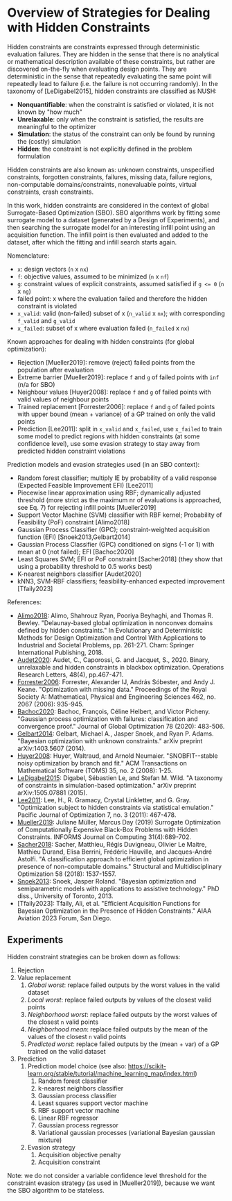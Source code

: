 # Overview of Strategies for Dealing with Hidden Constraints

Hidden constraints are constraints expressed through deterministic evaluation failures. They are hidden in the sense
that there is no analytical or mathematical description available of these constraints, but rather are discovered
on-the-fly when evaluating design points. They are deterministic in the sense that repeatedly evaluating the same point
will repeatedly lead to failure (i.e. the failure is not occurring randomly).
In the taxonomy of [LeDigabel2015], hidden constraints are classified as NUSH:
- **Nonquantifiable**: when the constraint is satisfied or violated, it is not known by "how much"
- **Unrelaxable**: only when the constraint is satisfied, the results are meaningful to the optimizer
- **Simulation**: the status of the constraint can only be found by running the (costly) simulation
- **Hidden**: the constraint is not explicitly defined in the problem formulation

Hidden constraints are also known as: unknown constraints, unspecified constraints, forgotten constraints, failures,
missing data, failure regions, non-computable domains/constraints, nonevaluable points, virtual constraints,
crash constraints.

In this work, hidden constraints are considered in the context of global Surrogate-Based Optimization (SBO).
SBO algorithms work by fitting some surrogate model to a dataset (generated by a Design of Experiments), and then
searching the surrogate model for an interesting infill point using an acquisition function. The infill point is then
evaluated and added to the dataset, after which the fitting and infill search starts again.

Nomenclature:
- `x`: design vectors (`n` x `nx`)
- `f`: objective values, assumed to be minimized (`n` x `nf`)
- `g`: constraint values of explicit constraints, assumed satisfied if `g <= 0` (`n` x `ng`)
- failed point: x where the evaluation failed and therefore the hidden constraint is violated
- `x_valid`: valid (non-failed) subset of x (`n_valid` x `nx`); with corresponding `f_valid` and `g_valid`
- `x_failed`: subset of x where evaluation failed (`n_failed` x `nx`)

Known approaches for dealing with hidden constraints (for global optimization):
- Rejection [Mueller2019]: remove (reject) failed points from the population after evaluation
- Extreme barrier [Mueller2019]: replace `f` and `g` of failed points with `inf` (n/a for SBO)
- Neighbour values [Huyer2008]: replace `f` and `g` of failed points with valid values of neighbour points
- Trained replacement [Forrester2006]: replace `f` and `g` of failed points with upper bound (mean + variance) of a GP
  trained on only the valid points
- Prediction [Lee2011]: split in `x_valid` and `x_failed`, use `x_failed` to train some model to predict regions with
  hidden constraints (at some confidence level), use some evasion strategy to stay away from predicted hidden
  constraint violations

Prediction models and evasion strategies used (in an SBO context):
- Random forest classifier; multiply IE by probability of a valid response (Expected Feasible Improvement EFI) [Lee2011]
- Piecewise linear approximation using RBF; dynamically adjusted threshold (more strict as the maximum nr of evaluations
  is approached, see Eq. 7) for rejecting infill points [Mueller2019]
- Support Vector Machine (SVM) classifier with RBF kernel; Probability of Feasibility (PoF) constraint [Alimo2018]
- Gaussian Process Classifier (GPC); constraint-weighted acquisition function (EFI) [Snoek2013,Gelbart2014]
- Gaussian Process Classifier (GPC) conditioned on signs (-1 or 1) with mean at 0 (not failed); EFI [Bachoc2020]
- Least Squares SVM; EFI or PoF constraint [Sacher2018] (they show that using a probability threshold to 0.5 works best)
- K-nearest neighbors classifier [Audet2020]
- kNN3, SVM-RBF classifiers; feasibility-enhanced expected improvement [Tfaily2023]

References:
- [Alimo2018](https://link.springer.com/chapter/10.1007/978-3-319-89890-2_17):
  Alimo, Shahrouz Ryan, Pooriya Beyhaghi, and Thomas R. Bewley. "Delaunay-based global optimization in nonconvex domains defined by hidden constraints." In Evolutionary and Deterministic Methods for Design Optimization and Control With Applications to Industrial and Societal Problems, pp. 261-271. Cham: Springer International Publishing, 2018.
- [Audet2020](https://www.sciencedirect.com/science/article/pii/S016763772030078X):
  Audet, C., Caporossi, G. and Jacquet, S., 2020. Binary, unrelaxable and hidden constraints in blackbox optimization. Operations Research Letters, 48(4), pp.467-471.
- [Forrester2006](https://royalsocietypublishing.org/doi/full/10.1098/rspa.2005.1608):
  Forrester, Alexander IJ, András Sóbester, and Andy J. Keane. "Optimization with missing data." Proceedings of the Royal Society A: Mathematical, Physical and Engineering Sciences 462, no. 2067 (2006): 935-945.
- [Bachoc2020](https://link.springer.com/article/10.1007/s10898-020-00920-0):
  Bachoc, François, Céline Helbert, and Victor Picheny. "Gaussian process optimization with failures: classification and convergence proof." Journal of Global Optimization 78 (2020): 483-506.
- [Gelbart2014](https://arxiv.org/abs/1403.5607):
  Gelbart, Michael A., Jasper Snoek, and Ryan P. Adams. "Bayesian optimization with unknown constraints." arXiv preprint arXiv:1403.5607 (2014).
- [Huyer2008](https://dl.acm.org/doi/abs/10.1145/1377612.1377613):
  Huyer, Waltraud, and Arnold Neumaier. "SNOBFIT--stable noisy optimization by branch and fit." ACM Transactions on Mathematical Software (TOMS) 35, no. 2 (2008): 1-25.
- [LeDigabel2015](https://arxiv.org/abs/1505.07881):
  Digabel, Sébastien Le, and Stefan M. Wild. "A taxonomy of constraints in simulation-based optimization." arXiv preprint arXiv:1505.07881 (2015).
- [Lee2011](https://tr.soe.ucsc.edu/sites/default/files/technical-reports/UCSC-SOE-10-10.pdf):
  Lee, H., R. Gramacy, Crystal Linkletter, and G. Gray. "Optimization subject to hidden constraints via statistical emulation." Pacific Journal of Optimization 7, no. 3 (2011): 467-478.
- [Mueller2019](https://pubsonline.informs.org/doi/abs/10.1287/ijoc.2018.0864):
  Juliane Müller, Marcus Day (2019) Surrogate Optimization of Computationally Expensive Black-Box Problems with Hidden Constraints. INFORMS Journal on Computing 31(4):689-702.
- [Sacher2018](https://link.springer.com/article/10.1007/s00158-018-1981-8):
  Sacher, Matthieu, Régis Duvigneau, Olivier Le Maitre, Mathieu Durand, Elisa Berrini, Frédéric Hauville, and Jacques-André Astolfi. "A classification approach to efficient global optimization in presence of non-computable domains." Structural and Multidisciplinary Optimization 58 (2018): 1537-1557.
- [Snoek2013](https://citeseerx.ist.psu.edu/document?repid=rep1&type=pdf&doi=2e079604c7a00c43f06e214280cea18a89dcecef):
  Snoek, Jasper Roland. "Bayesian optimization and semiparametric models with applications to assistive technology." PhD diss., University of Toronto, 2013.
- [Tfaily2023]:
  Tfaily, Ali, et al. "Efficient Acquisition Functions for Bayesian Optimization in the Presence of Hidden Constraints." AIAA Aviation 2023 Forum, San Diego.

## Experiments

Hidden constraint strategies can be broken down as follows:
1. Rejection
2. Value replacement
   1. *Global worst*: replace failed outputs by the worst values in the valid dataset
   2. *Local worst*: replace failed outputs by values of the closest valid points
   3. *Neighborhood worst*: replace failed outputs by the worst values of the closest `n` valid points
   4. *Neighborhood mean*: replace failed outputs by the mean of the values of the closest `n` valid points
   5. *Predicted worst*: replace failed outputs by the (mean + var) of a GP trained on the valid dataset
3. Prediction
   1. Prediction model choice (see also: https://scikit-learn.org/stable/tutorial/machine_learning_map/index.html)
      1. Random forest classifier
      2. k-nearest neighbors classifier
      3. Gaussian process classifier
      4. Least squares support vector machine
      5. RBF support vector machine
      6. Linear RBF regressor
      7. Gaussian process regressor
      8. Variational gaussian processes (variational Bayesian gaussian mixture)
   2. Evasion strategy
      1. Acquisition objective penalty
      2. Acquisition constraint

Note: we do not consider a variable confidence level threshold for the constraint evasion strategy (as used in
[Mueller2019]), because we want the SBO algorithm to be stateless.
